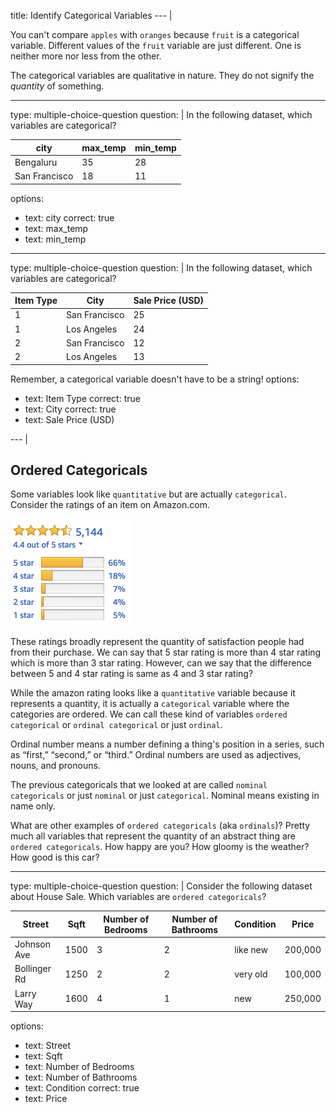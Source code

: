 title: Identify Categorical Variables
--- |

  You can't compare `apples` with `oranges` because `fruit` is a categorical variable. Different values of the `fruit` variable are just different. One is neither more nor less from the other.

  The categorical variables are qualitative in nature. They do not signify the _quantity_ of something.

---
type: multiple-choice-question
question: |
  In the following dataset, which variables are categorical?

  | city | max_temp | min_temp |
  | - | - | - |
  | Bengaluru | 35 | 28 |
  | San Francisco | 18 | 11 |
options:
  - text: city
    correct: true
  - text: max_temp
  - text: min_temp

---
type: multiple-choice-question
question: |
  In the following dataset, which variables are categorical?

  | Item Type | City | Sale Price (USD) |
  | - | - | - |
  | 1 | San Francisco | 25 |
  | 1 | Los Angeles | 24 |
  | 2 | San Francisco | 12 |
  | 2 | Los Angeles | 13 |

  Remember, a categorical variable doesn't have to be a string!
options:
  - text: Item Type
    correct: true
  - text: City
    correct: true
  - text: Sale Price (USD)

--- |

  ## Ordered Categoricals

  Some variables look like `quantitative` but are actually `categorical`. Consider the ratings of an item on Amazon.com.

  ![](assets/img/amazon-ratings.png)

  These ratings broadly represent the quantity of satisfaction people had from their purchase. We can say that 5 star rating is more than 4 star rating which is more than 3 star rating. However, can we say that the difference between 5 and 4 star rating is same as 4 and 3 star rating?

  While the amazon rating looks like a `quantitative` variable because it represents a quantity, it is actually a `categorical` variable where the categories are ordered. We can call these kind of variables `ordered categorical` or `ordinal categorical` or just `ordinal`.

  Ordinal number means a number defining a thing's position in a series, such as “first,” “second,” or “third.” Ordinal numbers are used as adjectives, nouns, and pronouns.

  The previous categoricals that we looked at are called `nominal categoricals` or just `nominal` or just `categorical`. Nominal means existing in name only.

  What are other examples of `ordered categoricals` (aka `ordinals`)? Pretty much all variables that represent the quantity of an abstract thing are `ordered categoricals`. How happy are you? How gloomy is the weather? How good is this car?

---
type: multiple-choice-question
question: |
  Consider the following dataset about House Sale. Which variables are `ordered categoricals`?

  | Street | Sqft | Number of Bedrooms | Number of Bathrooms | Condition | Price |
  | - | - | - | - | - | - |
  | Johnson Ave | 1500 | 3 | 2 | like new | 200,000 |
  | Bollinger Rd | 1250 | 2 | 2 | very old | 100,000 |
  | Larry Way | 1600 | 4 | 1 | new | 250,000 |
options:
  - text: Street
  - text: Sqft
  - text: Number of Bedrooms
  - text: Number of Bathrooms
  - text: Condition
    correct: true
  - text: Price
